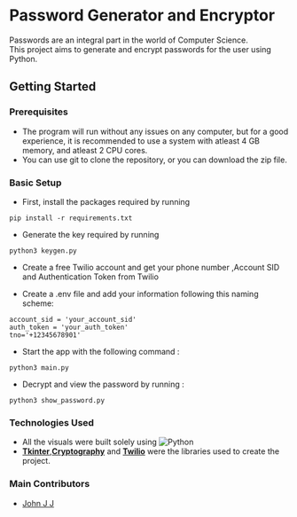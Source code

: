 # Password Generator and Encryptor

Passwords are an integral part in the world of Computer Science.  
This project aims to generate and encrypt passwords for the user using Python.

## Getting Started

### Prerequisites

- The program will run without any issues on any computer, but for a good experience, it is recommended to use a system with atleast 4 GB memory, and atleast 2 CPU cores.
- You can use git to clone the repository, or you can download the zip file.

### Basic Setup

- First, install the packages required by running

```
pip install -r requirements.txt
```

- Generate the key required by running

```
python3 keygen.py
```

- Create a free Twilio account and get your phone number ,Account SID and Authentication Token from Twilio

- Create a .env file and add your information following this naming scheme:

```
account_sid = 'your_account_sid'
auth_token = 'your_auth_token'
tno='+12345678901'
```

- Start the app with the following command :

```
python3 main.py
```

- Decrypt and view the password by running :

```
python3 show_password.py
```

### Technologies Used

- All the visuals were built solely using ![Python](https://img.shields.io/badge/python-%2314354C.svg?style=for-the-badge&logo=python&logoColor=white) 
- [**Tkinter**](https://docs.python.org/3/library/tkinter.html),[**Cryptography**](https://pypi.org/project/cryptography/) and [**Twilio**](https://pypi.org/project/twilio/) were the libraries used to create the project.

### Main Contributors

 - [John J J](https://github.com/jxhn_jj/)
